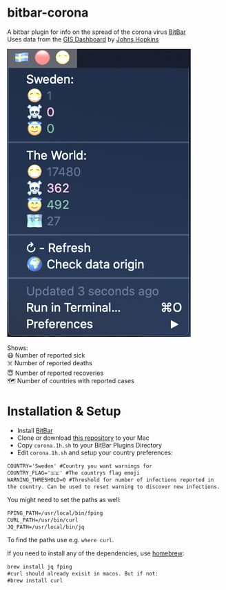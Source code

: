 # bitbar-corona

A bitbar plugin for info on the spread of the corona virus
[BitBar](https://getbitbar.com)  
Uses data from the [GIS Dashboard](https://gisanddata.maps.arcgis.com/apps/opsdashboard/index.html#/bda7594740fd40299423467b48e9ecf6) by [Johns Hopkins](https://systems.jhu.edu/research/public-health/ncov/)

![Screenshot](corona_info.png)

Shows:  
😷 Number of reported sick  
☠️ Number of reported deaths  
😇 Number of reported recoveries  
🗺 Number of countries with reported cases  

# Installation & Setup

- Install [BitBar](https://getbitbar.com)
- Clone or download [this repository](https://github.com/jramer/bitbar-corona) to your Mac
- Copy `corona.1h.sh` to your BitBar Plugins Directory
- Edit `corona.1h.sh` and setup your country preferences:

```
COUNTRY='Sweden' #Country you want warnings for
COUNTRY_FLAG='🇸🇪' #The countrys flag emoji
WARNING_THRESHOLD=0 #Threshold for number of infections reported in the country. Can be used to reset warning to discover new infections.
```

You might need to set the paths as well:

```
FPING_PATH=/usr/local/bin/fping
CURL_PATH=/usr/bin/curl
JQ_PATH=/usr/local/bin/jq
```

To find the paths use e.g. `where curl`.

If you need to install any of the dependencies, use [homebrew](https://brew.sh/):

```
brew install jq fping
#curl should already exisit in macos. But if not:
#brew install curl
```
